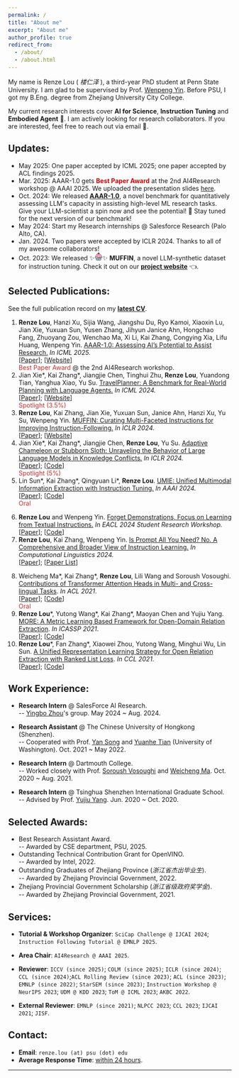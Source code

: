 ```yaml
---
permalink: /
title: "About me"
excerpt: "About me"
author_profile: true
redirect_from: 
  - /about/
  - /about.html
---
```


My name is Renze Lou ( *楼仁泽* ), a third-year PhD student at Penn State University. I am glad to be supervised by Prof. [Wenpeng Yin](https://www.wenpengyin.org/). Before PSU, I got my B.Eng. degree from Zhejiang University City College.

<!-- was an undergraduate at Zhejiang University City College, advised by Prof. [Lin Sun](https://scholar.google.com/citations?user=48cqMXkAAAAJ&hl=en). -->

My current research interests cover **AI for Science**, **Instruction Tuning** and **Embodied Agent** 🤖. I am actively looking for research collaborators. If you are interested, feel free to reach out via email 🤗.

<!-- <font color="#df1a7d">I am now seeking a <u>Research Internship position for summer 2025</u>.</font> Appreciate any opportunities or referrals! -->

<!-- <font color="#df1a7d">Upcoming research internships @ Salesforce Research (Summer 2024).</font> See you in Palo Alto, CA 🌞! -->


## Updates:
<!-- - **<font color="#dd0000">Important: Our group will move to Penn State University (PSU) in Jan. 2023, and welcome more new members in the future!</font><br/>** -->
- May 2025: One paper accepted by ICML 2025; one paper accepted by ACL findings 2025.  
- Mar. 2025: AAAR-1.0 gets **<font color="#dd0000">Best Paper Award</font>** at the 2nd AI4Research workshop @ AAAI 2025. We uploaded the presentation slides [here](https://docs.google.com/presentation/d/1vXehCXkDe4YYj5K18rImVlFRYCrfCaXH/edit?usp=sharing&ouid=108813759184101085271&rtpof=true&sd=true).
- Oct. 2024: We released **[AAAR-1.0](https://renzelou.github.io/AAAR-1.0/)**, a novel benchmark for quantitatively assessing LLM's capacity in assisting high-level ML research tasks. Give your LLM-scientist a spin now and see the potential! 🚀 Stay tuned for the next version of our benchmark!
- May 2024: Start my Research internships @ Salesforce Research (Palo Alto, CA). 
- Jan. 2024. Two papers were accepted by ICLR 2024. Thanks to all of my awesome collaborators!
- Oct. 2023: We released ✨<img src="./../images/cupcake.png" width="18" height="18">✨ **MUFFIN**, a novel LLM-synthetic dataset for instruction tuning. Check it out on our **[project website](https://renzelou.github.io/Muffin/)** 👈.
<!-- - Mar. 2023: 🔥🔥🔥 <font color="#dd0000">We released a comprehensive</font> **[reading list](https://github.com/RenzeLou/awesome-instruction-learning)** <font color="#dd0000">(more than 160 papers) on Instruction Learning!</font> The corresponding survey is available **[here](https://arxiv.org/abs/2303.10475)** 👈. -->
<!-- - Mar. 2023: 🔥🔥🔥 We released **a comprehensive survey** on Instruction Learning. Check it out on [arXiv](https://arxiv.org/abs/2303.10475). The corresponding paper list (more than 160 papers) is also available on [github](https://github.com/RenzeLou/awesome-instruction-learning). -->
<!-- - Feb. 2023: One paper accepted by ICASSP 2023. It was my first time supervising undergraduates through the whole project! -->
<!-- - Jan. 2023: Our group moved to Penn State University.  -->
<!-- - Oct. 2022: One paper accepted by EMNLP 2022. -->
<!-- - Aug. 2022: Began my PhD journey at Temple University. -->
<!-- - Jun. 2022: Two papers submitted to EMNLP 2022. -->
<!-- - Jun. 2022: Recieved Bachelor's degree. Goodbye, ZUCC. -->
<!-- - May 2022: **I received several Ph.D. offers and chose Temple University finally.**    -->
<!-- - Jan. 2022: Awarded "Outstanding Technical Contribution" from Intel. -->
<!-- - Oct. 2021: I came to CUHK-SZ and recieved a research assistantship. -->
<!-- -  advised by Prof. Yan Song. -->
<!-- Grant for OpenVINO -->

<!-- 
- Mar. 2022: Released a collation of massive QA corpora (i.e., [Datasets for Question Answering](https://github.com/RenzeLou/Datasets-for-Question-Answering)).
- Aug. 2021: **One of my works was accepted by EMNLP 2021.**
-->


## Selected Publications:

<!-- (<font size=4> * </font> indicates equal contribution) -->
See the full publication record on my **[latest CV](https://renzelou.github.io/RenzeLou_CV_04.09.2025.pdf)**.

<!-- 1. Ryo Kamoi, Sarkar Snigdha Sarathi Das, **Renze Lou**, Wenpeng Yin, Rui Zhang, and et al. <u>Evaluating LLMs at Detecting Errors in LLM Responses.</u> *arXiv Preprint 2024.* <br> [[Paper](https://arxiv.org/pdf/2404.03602.pdf)]; [[Code](https://github.com/psunlpgroup/ReaLMistake)] -->

1. **Renze Lou**, Hanzi Xu, Sijia Wang, Jiangshu Du, Ryo Kamoi, Xiaoxin Lu, Jian Xie, Yuxuan Sun, Yusen
Zhang, Jihyun Janice Ahn, Hongchao Fang, Zhuoyang Zou, Wenchao Ma, Xi Li, Kai Zhang, Congying Xia,
Lifu Huang, Wenpeng Yin. <u>AAAR-1.0: Assessing AI’s Potential to Assist Research.</u> *In ICML 2025.* <br> [[Paper](https://arxiv.org/abs/2410.22394)]; [[Website](https://renzelou.github.io/AAAR-1.0/)]<br> <font color="c22f2f">Best Paper Award </font>@ the 2nd AI4Research workshop.
2. Jian Xie\*, Kai Zhang\*, Jiangjie Chen, Tinghui Zhu, **Renze Lou**, Yuandong Tian, Yanghua Xiao, Yu Su. <u>TravelPlanner: A Benchmark for Real-World Planning with Language Agents.</u> *In ICML 2024.* <br> [[Paper](https://arxiv.org/pdf/2402.01622.pdf)]; [[Website](https://osu-nlp-group.github.io/TravelPlanner/)] <br> <font color="c22f2f">Spotlight (3.5%)</font>
3. **Renze Lou**, Kai Zhang, Jian Xie, Yuxuan Sun, Janice Ahn, Hanzi Xu, Yu Su, Wenpeng Yin. <u>MUFFIN: Curating Multi-Faceted Instructions for Improving Instruction-Following.</u> *In ICLR 2024.* <br> [[Paper](https://arxiv.org/abs/2312.02436)]; [[Website](https://renzelou.github.io/Muffin/)]
4. Jian Xie\*, Kai Zhang\*, Jiangjie Chen, **Renze Lou**, Yu Su. <u>Adaptive Chameleon or Stubborn Sloth: Unraveling the Behavior of Large Language Models in Knowledge Conflicts.</u> *In ICLR 2024.* <br> [[Paper](https://arxiv.org/pdf/2305.13300.pdf)]; [[Code](https://github.com/OSU-NLP-Group/LLM-Knowledge-Conflict)] <br> <font color="c22f2f">Spotlight (5%)</font>
5. Lin Sun\*, Kai Zhang\*, Qingyuan Li\*, **Renze Lou**. <u>UMIE: Unified Multimodal Information Extraction with Instruction Tuning.</u> *In AAAI 2024.* <br> [[Paper](https://arxiv.org/abs/2401.03082)]; [[Code](https://github.com/ZUCC-AI/UMIE)] <br> <font color="c22f2f">Oral</font>
<!-- 5. Janice Ahn, RISHU VERMA, **Renze Lou**, Di Liu, Rui Zhang, Wenpeng Yin. <u>Large Language Models for Mathematical Reasoning: Progresses and Challenges.</u> *In EACL 2024 Student Research Workshop.* <br> [[Paper]()] -->
6. **Renze Lou** and Wenpeng Yin. <u>Forget Demonstrations, Focus on Learning from Textual Instructions.</u> *In EACL 2024 Student Research Workshop.* <br> [[Paper](https://arxiv.org/abs/2308.03795)]; [[Code](https://github.com/RenzeLou/Pick-Rank)]
7. **Renze Lou**, Kai Zhang, Wenpeng Yin. <u>Is Prompt All You Need? No. A Comprehensive and Broader View of Instruction Learning.</u> *In Computational Linguistics 2024.* <br> [[Paper](https://arxiv.org/pdf/2303.10475.pdf)]; [[Paper List](https://github.com/RenzeLou/awesome-instruction-learning)]
<!-- 8. Xiaojie Gu, **Renze Lou**, Lin Sun, Shangxin Li. <u>PAGE: A Position-Aware Graph-Based Model for Emotion Cause Entailment in Conversation</u>. *In ICASSP 2023*. <br> [[Paper](https://arxiv.org/abs/2303.01795)]; [[Code](https://github.com/XiaojieGu/PAGE)] -->
<!-- 9.  Yuanhe Tian, **Renze Lou**, Xiangyu Pang, Lianxi Wang, Shengyi JIANG and Yan Song. <u>Improving English-Arabic Transliteration with Phonemic Memories</u>. *In EMNLP-Findings 2022*. <br> [[Paper](https://aclanthology.org/2022.findings-emnlp.238)]; [[Data](https://github.com/synlp/EATrans)] -->
<!-- 10. Weicheng Ma, **Renze Lou** , Kai Zhang, Lili Wang and Soroush Vosoughi. <u>GradTS: A Gradient-Based Automatic Auxiliary Task Selection Method Based on Transformer Networks</u>. *In EMNLP 2021*. <br> [[Paper](https://aclanthology.org/2021.emnlp-main.455/)]; [[Code](https://github.com/RenzeLou/GradTS)] -->
8. Weicheng Ma\*, Kai Zhang\*, **Renze Lou**, Lili Wang and Soroush Vosoughi. <u>Contributions of Transformer Attention Heads in Multi- and Cross-lingual Tasks</u>. *In ACL 2021*. <br> [[Paper](https://aclanthology.org/2021.acl-long.152/)]; [[Code](https://github.com/hikari-NYU/Contributions-of-Transformer-Attention-Heads-in-Multi--and-Cross-lingual-Tasks)] <br> <font color="c22f2f">Oral</font>
9. **Renze Lou**\*, Yutong Wang\*, Kai Zhang\*, Maoyan Chen and Yujiu Yang. <u>MORE: A Metric Learning Based Framework for Open-Domain Relation Extraction</u>. *In ICASSP 2021*. <br> [[Paper](https://arxiv.org/abs/2206.00289)]; [[Code](https://github.com/RenzeLou/MORE)]
10.  **Renze Lou**\*, Fan Zhang\*, Xiaowei Zhou, Yutong Wang, Minghui Wu, Lin Sun. <u>A Unified Representation Learning Strategy for Open Relation Extraction with Ranked List Loss</u>. *In CCL 2021*. <br> [[Paper](https://aclanthology.org/2021.ccl-1.98/)]; [[Code](https://github.com/RenzeLou/MORE)]


## Work Experience:

- **Research Intern** @ SalesForce AI Research. <br> \-- [Yingbo Zhou](https://scholar.google.com/citations?user=H_6RQ7oAAAAJ&hl=en)'s group. May 2024 ~ Aug. 2024.

- **Research Assistant** @ The Chinese University of Hongkong (Shenzhen). <br> \-- Cooperated with Prof. [Yan Song](https://scholar.google.com.hk/citations?hl=en&user=MsRp7g0AAAAJ) and [Yuanhe Tian](https://scholar.google.com/citations?user=5GCwWZ8AAAAJ&hl=en) (University of Washington). Oct. 2021 ~ May 2022. 
- **Research Intern** @ Dartmouth College. <br> \-- Worked closely with Prof. [Soroush Vosoughi](https://scholar.google.com.hk/citations?user=45DAXkwAAAAJ&hl=en) and [Weicheng Ma](https://scholar.google.com.hk/citations?user=njnBrb4AAAAJ&hl=en). Oct. 2020 ~ Aug. 2021. 
- **Research Intern** @ Tsinghua Shenzhen International Graduate School. <br> \-- Advised by Prof. [Yujiu Yang](https://scholar.google.com.hk/citations?hl=en&user=4gH3sxsAAAAJ). Jun. 2020 ~ Oct. 2020. 

<!-- ## Research Experience:
- **Research Assistant** @ Penn State University. <br> \-- Supervised by Prof. [Wenpeng Yin](https://scholar.google.com/citations?user=mRg16LkAAAAJ&hl=en). Aug. 2022 ~ Present.
- **Research Assistant** @ The Chinese University of Hongkong (Shenzhen). <br> \-- Cooperated with Prof. [Yan Song](https://scholar.google.com.hk/citations?hl=en&user=MsRp7g0AAAAJ) and [Yuanhe Tian](https://scholar.google.com/citations?user=5GCwWZ8AAAAJ&hl=en) (University of Washington). Oct. 2021 ~ May 2022. 
- **Research Intern** @ Dartmouth College. <br> \-- Worked closely with Prof. [Soroush Vosoughi](https://scholar.google.com.hk/citations?user=45DAXkwAAAAJ&hl=en) and [Weicheng Ma](https://scholar.google.com.hk/citations?user=njnBrb4AAAAJ&hl=en). Oct. 2020 ~ Aug. 2021. 
- **Research Intern** @ Tsinghua Shenzhen International Graduate School. <br> \-- Advised by Prof. [Yujiu Yang](https://scholar.google.com.hk/citations?hl=en&user=4gH3sxsAAAAJ). Jun. 2020 ~ Oct. 2020. 
- **Research Assistant** @ Zhejiang University City College. <br> \-- Advised by Prof. [Lin Sun](https://scholar.google.com/citations?user=48cqMXkAAAAJ&hl=en) and [Kai Zhang](https://scholar.google.com/citations?user=sDnAIsgAAAAJ&hl=en) (Ohio State University). Jul. 2020 ~ Mar. 2021.  -->


## Selected Awards:
- Best Research Assistant Award. <br> \-- Awarded by CSE department, PSU, 2025. 
- Outstanding Technical Contribution Grant for OpenVINO. <br> \-- Awarded by Intel, 2022.
- Outstanding Graduates of Zhejiang Province (*浙江省杰出毕业生*). <br> \-- Awarded by Zhejiang Provincial Government, 2022.
- Zhejiang Provincial Government Scholarship (*浙江省级政府奖学金*). <br> \-- Awarded by Zhejiang Provincial Government, 2021.
  
## Services:
- **Tutorial & Workshop Organizer**: `SciCap Challenge @ IJCAI 2024`; `Instruction Following Tutorial @ EMNLP 2025`.
- **Area Chair**: `AI4Research @ AAAI 2025`.
- **Reviewer**: `ICCV (since 2025)`; `COLM (since 2025)`; `ICLR (since 2024)`; `CCL (since 2024)`;`ACL Rolling Review (since 2023)`; `ACL (since 2023)`; `EMNLP (since 2022)`; `StarSEM (since 2023)`; `Instruction Workshop @ NeurIPS 2023`; `UDM @ KDD 2023`; `ToM @ ICML 2023`; `AKBC 2022`.

- **External Reviewer**: `EMNLP (since 2021)`; `NLPCC 2023`; `CCL 2023`; `IJCAI 2021`; `JISF`.

<!-- - **Teaching & Leadership**: Co-Founder of [CCAi](https://github.com/ZUCC-AI), teaching undergruaduate students in doing AI research. -->


## Contact:
- **Email**: `renze.lou (at) psu (dot) edu`
- **Average Response Time**: <u>within 24 hours</u>.


------------

<script type='text/javascript' id='clustrmaps' src='//cdn.clustrmaps.com/map_v2.js?cl=ffffff&w=288&t=tt&d=dc26DYNe0X1PgCNiVzcfGP8oPNLgTbiwGE77MJThVnw&cmn=ff5353&cmo=f78403&co=2d78ad&ct=ffffff'></script>
